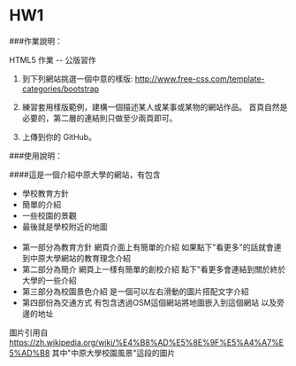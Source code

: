 # HW1

###作業說明：

HTML5 作業 -- 公版習作

1.  到下列網站挑選一個中意的樣版:
http://www.free-css.com/template-categories/bootstrap

2.  練習套用樣版範例，建構一個描述某人或某事或某物的網站作品。
    <Note>
    首頁自然是必要的，第二層的連結則只做至少兩頁即可。

3.  上傳到你的 GitHub。

###使用說明：

####這是一個介紹中原大學的網站，有包含
- 學校教育方針
- 簡單的介紹
- 一些校園的景觀
- 最後就是學校附近的地圖
<br><br>
- 第一部分為教育方針
    網頁介面上有簡單的介紹
    如果點下"看更多"的話就會連到中原大學網站的教育理念介紹
- 第二部分為簡介
    網頁上一樣有簡單的創校介紹
    點下"看更多會連結到關於終於大學的一些介紹
- 第三部分為校園景色介紹
    是一個可以左右滑動的圖片搭配文字介紹
- 第四部份為交通方式
    有包含透過OSM這個網站將地圖嵌入到這個網站
    以及旁邊的地址

圖片引用自
https://zh.wikipedia.org/wiki/%E4%B8%AD%E5%8E%9F%E5%A4%A7%E5%AD%B8
其中"中原大學校園風景"這段的圖片